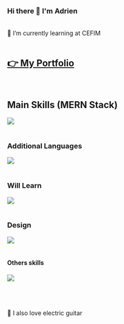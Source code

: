 ### Hi there 👋 I'm Adrien
<br>
🌱 I’m currently learning at CEFIM

<br>
<br>

## [👉 My Portfolio](https://adrienthevon.fr)

<br>

## Main Skills (MERN Stack)

<a href="https://skillicons.dev">
  <img src="https://skillicons.dev/icons?i=html,css,js,ts,react,nextjs,redux,nodejs,express,mongodb," />
</a>
<br>
<br>

### Additional Languages

<a href="https://skillicons.dev">
  <img src="https://skillicons.dev/icons?i=bootstrap,mysql,php,wordpress,sass" />
</a>

<br>
<br>

### Will Learn

<a href="https://skillicons.dev">
  <img src="https://skillicons.dev/icons?i=gatsby,tailwind,vue,threejs," />
</a>

<br>
<br>

### Design

<a href="https://skillicons.dev">
  <img src="https://skillicons.dev/icons?i=figma,xd,ai,ps," />
</a>

<br>
<br>

#### Others skills

<a href="https://skillicons.dev">
  <img src="https://skillicons.dev/icons?i=github,vercel,aws,postman,codepen,ableton,discord,instagram,linkedin," />
</a>

<br>
<br>
<br>
<br>

 🎸 I also love electric guitar
